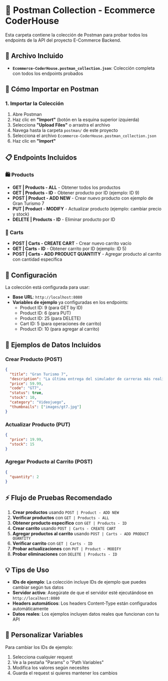 # 📮 Postman Collection - Ecommerce CoderHouse

Esta carpeta contiene la colección de Postman para probar todos los endpoints de la API del proyecto E-Commerce Backend.

## 📁 Archivo Incluido

- **`Ecommerce-CoderHouse.postman_collection.json`**: Colección completa con todos los endpoints probados

## 🚀 Cómo Importar en Postman

### 1. Importar la Colección

1. Abre Postman
2. Haz clic en **"Import"** (botón en la esquina superior izquierda)
3. Selecciona **"Upload Files"** o arrastra el archivo
4. Navega hasta la carpeta `postman/` de este proyecto
5. Selecciona el archivo `Ecommerce-CoderHouse.postman_collection.json`
6. Haz clic en **"Import"**

## 📋 Endpoints Incluidos

### 🛍️ **Products**

- **GET | Products - ALL** - Obtener todos los productos
- **GET | Products - ID** - Obtener producto por ID (ejemplo: ID 9)
- **POST | Product - ADD NEW** - Crear nuevo producto con ejemplo de Gran Turismo 7
- **PUT | Product - MODIFY** - Actualizar producto (ejemplo: cambiar precio y stock)
- **DELETE | Products - ID** - Eliminar producto por ID

### 🛒 **Carts**

- **POST | Carts - CREATE CART** - Crear nuevo carrito vacío
- **GET | Carts - ID** - Obtener carrito por ID (ejemplo: ID 5)
- **POST | Carts - ADD PRODUCT QUANTITY** - Agregar producto al carrito con cantidad específica

## 🔧 Configuración

La colección está configurada para usar:

- **Base URL**: `http://localhost:8080`
- **Variables de ejemplo** ya configuradas en los endpoints:
  - Product ID: 9 (para GET by ID)
  - Product ID: 6 (para PUT)
  - Product ID: 25 (para DELETE)
  - Cart ID: 5 (para operaciones de carrito)
  - Product ID: 10 (para agregar al carrito)

## 📝 Ejemplos de Datos Incluidos

### Crear Producto (POST)

```json
{
  "title": "Gran Turismo 7",
  "description": "La última entrega del simulador de carreras más realista.",
  "price": 59.99,
  "code": "GT7",
  "status": true,
  "stock": 10,
  "category": "Videojuego",
  "thumbnails": ["images/gt7.jpg"]
}
```

### Actualizar Producto (PUT)

```json
{
  "price": 19.99,
  "stock": 15
}
```

### Agregar Producto al Carrito (POST)

```json
{
  "quantity": 2
}
```

## ⚡ Flujo de Pruebas Recomendado

1. **Crear productos** usando `POST | Product - ADD NEW`
2. **Verificar productos** con `GET | Products - ALL`
3. **Obtener producto específico** con `GET | Products - ID`
4. **Crear carrito** usando `POST | Carts - CREATE CART`
5. **Agregar productos al carrito** usando `POST | Carts - ADD PRODUCT QUANTITY`
6. **Verificar carrito** con `GET | Carts - ID`
7. **Probar actualizaciones** con `PUT | Product - MODIFY`
8. **Probar eliminaciones** con `DELETE | Products - ID`

## 💡 Tips de Uso

- **IDs de ejemplo**: La colección incluye IDs de ejemplo que puedes cambiar según tus datos
- **Servidor activo**: Asegúrate de que el servidor esté ejecutándose en `http://localhost:8080`
- **Headers automáticos**: Los headers Content-Type están configurados automáticamente
- **Datos reales**: Los ejemplos incluyen datos reales que funcionan con tu API

## 🔄 Personalizar Variables

Para cambiar los IDs de ejemplo:

1. Selecciona cualquier request
2. Ve a la pestaña "Params" o "Path Variables"
3. Modifica los valores según necesites
4. Guarda el request si quieres mantener los cambios
